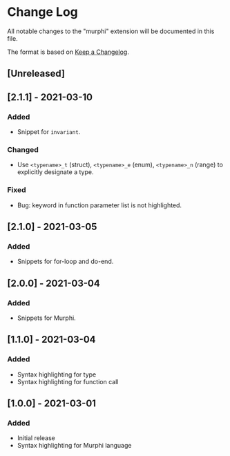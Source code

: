 # Change Log

All notable changes to the "murphi" extension will be documented in this file.

The format is based on [Keep a Changelog](https://keepachangelog.com/en/1.0.0/).

## [Unreleased]

## [2.1.1] - 2021-03-10
### Added
- Snippet for `invariant`.
### Changed
-   Use `<typename>_t` (struct), `<typename>_e` (enum), `<typename>_n` (range) to explicitly designate a type.
### Fixed
-   Bug: keyword in function parameter list is not highlighted.

## [2.1.0] - 2021-03-05
### Added
-   Snippets for for-loop and do-end.

## [2.0.0] - 2021-03-04
### Added
-   Snippets for Murphi.

## [1.1.0] - 2021-03-04
### Added
-   Syntax highlighting for type
-   Syntax highlighting for function call

## [1.0.0] - 2021-03-01
### Added
-   Initial release
-   Syntax highlighting for Murphi language
